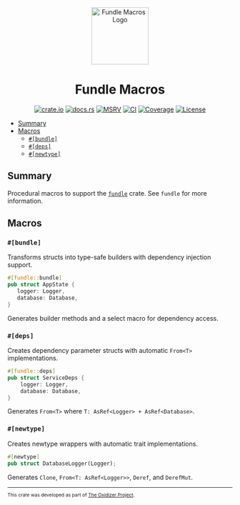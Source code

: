 <div align="center">
  <img src="./logo.png" alt="Fundle Macros Logo" width="128">

# Fundle Macros

[![crate.io](https://img.shields.io/crates/v/fundle_macros.svg)](https://crates.io/crates/fundle_macros)
[![docs.rs](https://docs.rs/fundle_macros/badge.svg)](https://docs.rs/fundle_macros)
[![MSRV](https://img.shields.io/crates/msrv/fundle_macros)](https://crates.io/crates/fundle_macros)
[![CI](https://github.com/microsoft/oxidizer/workflows/main/badge.svg)](https://github.com/microsoft/oxidizer/actions)
[![Coverage](https://codecov.io/gh/microsoft/oxidizer/graph/badge.svg?token=FCUG0EL5TI)](https://codecov.io/gh/microsoft/oxidizer)
[![License](https://img.shields.io/badge/license-MIT-blue.svg)](../LICENSE)

</div>

* [Summary](#summary)
* [Macros](#macros)
  * [`#[bundle]`](#bundle)
  * [`#[deps]`](#deps)
  * [`#[newtype]`](#newtype)

## Summary

<!-- cargo-rdme start -->

Procedural macros to support the [`fundle`](https://docs.rs/fundle) crate. See `fundle` for more information.

## Macros

### `#[bundle]`

Transforms structs into type-safe builders with dependency injection support.

```rust
#[fundle::bundle]
pub struct AppState {
   logger: Logger,
   database: Database,
}
```

Generates builder methods and a select macro for dependency access.

### `#[deps]`

Creates dependency parameter structs with automatic `From<T>` implementations.

```rust
#[fundle::deps]
pub struct ServiceDeps {
    logger: Logger,
    database: Database,
}
```

Generates `From<T>` where `T: AsRef<Logger> + AsRef<Database>`.

### `#[newtype]`

Creates newtype wrappers with automatic trait implementations.

```rust
#[newtype]
pub struct DatabaseLogger(Logger);
```

Generates `Clone`, `From<T: AsRef<Logger>>`, `Deref`, and `DerefMut`.

<!-- cargo-rdme end -->

<div style="font-size: 75%" ><hr/>

This crate was developed as part of [The Oxidizer Project](https://github.com/microsoft/oxidizer).

</div>
